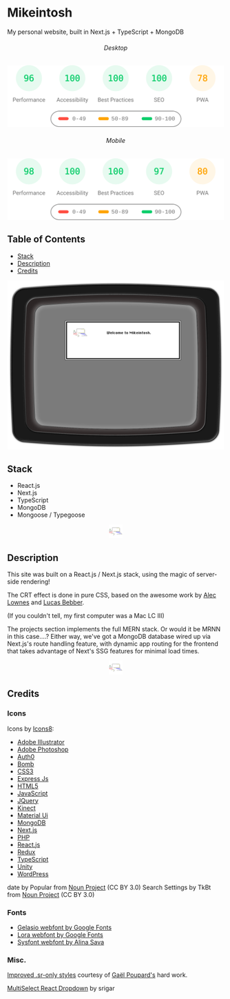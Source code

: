 # Mikeintosh

My personal website, built in Next.js + TypeScript + MongoDB

###### <center>Desktop</center>

![Lighthouse Desktop](lighthouse_results/desktop/pagespeed.svg)

###### <center>Mobile</center>
![Lighthouse Mobile](lighthouse_results/mobile/pagespeed.svg)

## Table of Contents

- [Stack](#stack)
- [Description](#description)
- [Credits](#credits)

![Welcome to Mikeintosh.](public/images/welcome-to-mikeintosh.png)

## Stack

- React.js
- Next.js
- TypeScript
- MongoDB
- Mongoose / Typegoose

<center>

![Just a throwback to those classic 90's Mac logos.](public/favicon-32x32.png)

</center>

## Description

This site was built on a React.js / Next.js stack, using the magic of server-side rendering!

The CRT effect is done in pure CSS, based on the awesome work by [Alec Lownes](http://aleclownes.com/2017/02/01/crt-display.html) and [Lucas Bebber](https://codepen.io/lbebber/pen/XJRdrV).

(If you couldn't tell, my first computer was a Mac LC III)

The projects section implements the full MERN stack. Or would it be MRNN in this case....? Either way, we've got a MongoDB database wired up via Next.js's route handling feature, with dynamic app routing for the frontend that takes advantage of Next's SSG features for minimal load times.

<center>

![Just a throwback to those classic 90's Mac logos.](public/favicon-32x32.png)

</center>

## Credits

### Icons

Icons by [Icons8](https://icons8.com):
- [Adobe Illustrator](https://icons8.com/icon/100522/adobe-illustrator)
- [Adobe Photoshop](https://icons8.com/icon/60629/adobe-photoshop)
- [Auth0](https://icons8.com/icon/Sx0c8V3R9jEJ/auth0-the-solution-you-need-for-web%2C-mobile%2C-iot%2C-and-internal-applications.)
- [Bomb](https://icons8.com/icon/80098/explosive)
- [CSS3](https://icons8.com/icon/38272/css3)
- [Express Js](https://icons8.com/icon/kg46nzoJrmTR/express-js)
- [HTML5](https://icons8.com/icon/23028/html-5)
- [JavaScript](https://icons8.com/icon/39854/javascript)
- [JQuery](https://icons8.com/icon/40253/jquery)
- [Kinect](https://icons8.com/icon/eKiffGnSJhqU/kinect)
- [Material Ui](https://icons8.com/icon/gFw7X5Tbl3ss/material-ui)
- [MongoDB](https://icons8.com/icon/74402/mongodb)
- [Next.js](https://icons8.com/icon/yUdJlcKanVbh/next.js)
- [PHP](https://icons8.com/icon/39856/php-logo)
- [React.js](https://icons8.com/icon/122637/react)
- [Redux](https://icons8.com/icon/A6r5yddU9uA0/redux)
- [TypeScript](https://icons8.com/icon/cHBUT9SmrD2V/typescript)
- [Unity](https://icons8.com/icon/39848/unity)
- [WordPress](https://icons8.com/icon/12510/wordpress)

date by Popular from [Noun Project](https://thenounproject.com/browse/icons/term/date/) (CC BY 3.0)
Search Settings by TkBt from [Noun Project](https://thenounproject.com/browse/icons/term/search-settings/) (CC BY 3.0)

### Fonts

- [Gelasio webfont by Google Fonts](https://fonts.google.com/specimen/Gelasio)
- [Lora webfont by Google Fonts](https://fonts.google.com/specimen/Lora)
- [Sysfont webfont by Alina Sava](https://fontsarena.com/sysfont-by-alina-sava/)

### Misc.

[Improved .sr-only styles](https://gist.github.com/ffoodd/000b59f431e3e64e4ce1a24d5bb36034) courtesy of [Gaël Poupard's](https://gist.github.com/ffoodd) hard work.

[MultiSelect React Dropdown](https://github.com/srigar/multiselect-react-dropdown) by srigar